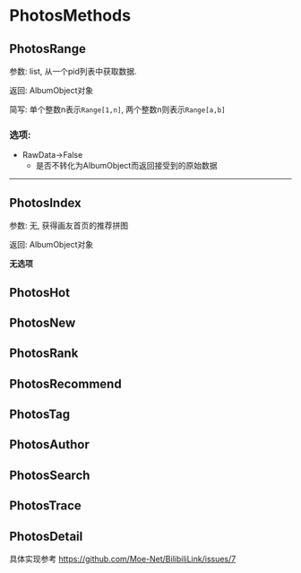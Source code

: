# PhotosMethods


## PhotosRange
参数: list, 从一个pid列表中获取数据.

返回: AlbumObject对象

简写: 单个整数n表示`Range[1,n]`, 两个整数n则表示`Range[a,b]`

### 选项:
- RawData->False
    - 是否不转化为AlbumObject而返回接受到的原始数据
---
## PhotosIndex
参数: 无, 获得画友首页的推荐拼图

返回: AlbumObject对象

**无选项**

## PhotosHot

## PhotosNew

## PhotosRank

## PhotosRecommend

## PhotosTag

## PhotosAuthor

## PhotosSearch

## PhotosTrace

## PhotosDetail




具体实现参考 https://github.com/Moe-Net/BilibiliLink/issues/7
